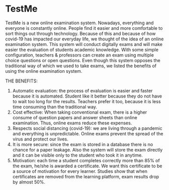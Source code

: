 # TestMe
TestMe is a new online examination system. Nowadays, everything and everyone is constantly online. People find it easier and more comfortable to sort things out through technology. Because of this and because of how covid-19 has impacted our everyday life, we thought of the idea of an online examination system.
This system will conduct digitally exams and will make easier the evaluation of students academic knowledge. With some simple configuration, teachers & professors can create an exam using multiple choice questions or open questions.
Even though this system opposes the traditional way of which we used to take exams, we listed the benefits of using the online examination system.

THE BENEFITS:
1. Automatic evaluation: the process of evaluation is easier and faster because it is automated. Student like it better because they do not have to wait too long for the results. Teachers prefer it too, because it is less time consuming than the traditional way.
2. Cost effective: When taking conventional exam, there is a higher consume of question papers and answer sheets than online examination. Thus, online exams reduce these expenses.
3. Respects social distancing (covid-19): we are living through a pandemic and everything is unpredictable. Online exams prevent the spread of the virus and protect our lives.
4. It is more secure: since the exam is stored in a database there is no chance for a paper leakage. Also the system will store the exam directly and it can be visible only to the student who took it in anytime.
5. Motivation: each time a student completes correctly more than 85% of the exam, he/she is awarded a certificate. We want this certificate to be a source of motivation for every learner. Studies show that when certificates are removed from the learning platform, exam results drop by almost 50%.
